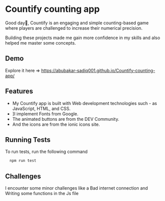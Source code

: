  

# Countify counting app
Good day👋, Countify is an engaging and simple counting-based game where players are challenged to increase their numerical precision.

Building these projects made me gain more confidence in my skills and also helped me master some concepts.

## Demo

Explore it here => https://abubakar-sadiq001.github.io/Countify-counting-app/
## Features

- My Countify app is built with Web development technologies such - as JavaScript, HTML, and CSS.
- ]I implement Fonts from Google.
- The animated buttons are from the DEV Community.
- And the icons are from the ionic icons site.

## Running Tests

To run tests, run the following command

```bash
  npm run test
```


## Challenges

I encounter some minor challenges like a Bad internet connection and Writing some functions in the Js file